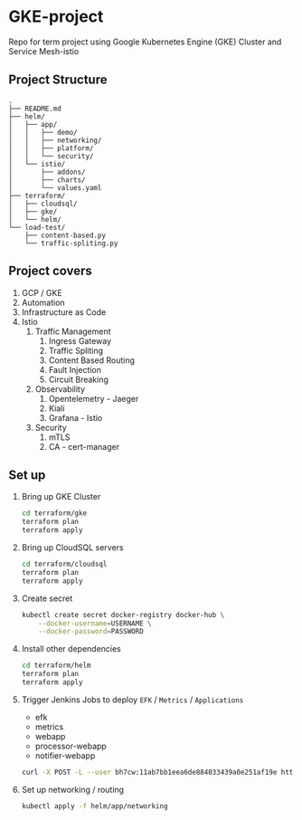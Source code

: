 # GKE-project

Repo for term project using Google Kubernetes Engine (GKE) Cluster and Service Mesh-istio

## Project Structure

    .
    ├── README.md
    ├── helm/
    │   ├── app/
    │   │   ├── demo/
    │   │   ├── networking/
    │   │   ├── platform/
    │   │   └── security/
    │   └── istio/
    │       ├── addons/
    │       ├── charts/
    │       └── values.yaml
    ├── terraform/
    │   ├── cloudsql/
    │   ├── gke/
    │   └── helm/
    └── load-test/
        ├── content-based.py
        └── traffic-spliting.py

## Project covers

1. GCP / GKE
2. Automation
3. Infrastructure as Code
4. Istio
    1. Traffic Management
        1. Ingress Gateway
        2. Traffic Spliting
        3. Content Based Routing
        4. Fault Injection
        5. Circuit Breaking
    2. Observability
        1. Opentelemetry - Jaeger
        2. Kiali
        3. Grafana - Istio
    3. Security
        1. mTLS
        2. CA - cert-manager

## Set up

1. Bring up GKE Cluster

    ```bash
    cd terraform/gke
    terraform plan
    terraform apply
    ```

2. Bring up CloudSQL servers

    ```bash
    cd terraform/cloudsql
    terraform plan
    terraform apply
    ```

3. Create secret

    ```bash
    kubectl create secret docker-registry docker-hub \
        --docker-username=USERNAME \
        --docker-password=PASSWORD
    ```

4. Install other dependencies

    ```bash
    cd terraform/helm
    terraform plan
    terraform apply
    ```

5. Trigger Jenkins Jobs to deploy `EFK` / `Metrics` / `Applications`

    - efk
    - metrics
    - webapp
    - processor-webapp
    - notifier-webapp

    ```bash
    curl -X POST -L --user bh7cw:11ab7bb1eea6de884033439a0e251af19e https://jenkins.gke.prod.bh7cw.me/job/JOB_NAME/build
    ```

6. Set up networking / routing

    ```bash
    kubectl apply -f helm/app/networking
    ```
